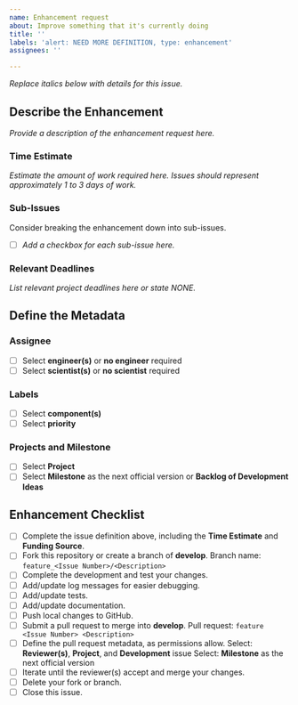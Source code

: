 ```yaml
---
name: Enhancement request
about: Improve something that it's currently doing
title: ''
labels: 'alert: NEED MORE DEFINITION, type: enhancement'
assignees: ''

---
```


*Replace italics below with details for this issue.*

## Describe the Enhancement ##
*Provide a description of the enhancement request here.*

### Time Estimate ###
*Estimate the amount of work required here.*
*Issues should represent approximately 1 to 3 days of work.*

### Sub-Issues ###
Consider breaking the enhancement down into sub-issues.
- [ ] *Add a checkbox for each sub-issue here.*

### Relevant Deadlines ###
*List relevant project deadlines here or state NONE.*

## Define the Metadata ##

### Assignee ###
- [ ] Select **engineer(s)** or **no engineer** required
- [ ] Select **scientist(s)** or **no scientist** required

### Labels ###
- [ ] Select **component(s)**
- [ ] Select **priority**

### Projects and Milestone ###
- [ ] Select **Project**
- [ ] Select **Milestone** as the next official version or **Backlog of Development Ideas**

## Enhancement Checklist ##
- [ ] Complete the issue definition above, including the **Time Estimate** and **Funding Source**.
- [ ] Fork this repository or create a branch of **develop**.
Branch name: `feature_<Issue Number>/<Description>`
- [ ] Complete the development and test your changes.
- [ ] Add/update log messages for easier debugging.
- [ ] Add/update tests.
- [ ] Add/update documentation.
- [ ] Push local changes to GitHub.
- [ ] Submit a pull request to merge into **develop**.
Pull request: `feature <Issue Number> <Description>`
- [ ] Define the pull request metadata, as permissions allow.
Select: **Reviewer(s)**, **Project**, and **Development** issue
Select: **Milestone** as the next official version
- [ ] Iterate until the reviewer(s) accept and merge your changes.
- [ ] Delete your fork or branch.
- [ ] Close this issue.
